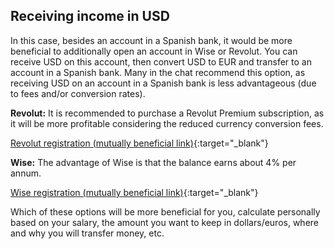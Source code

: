 ## Receiving income in USD

In this case, besides an account in a Spanish bank, it would be more beneficial to additionally
open an account in Wise or Revolut. You can receive USD on this
account, then convert USD to EUR and transfer to an account in a Spanish bank.
Many in the chat recommend this option, as
receiving USD on an account in a Spanish bank is less advantageous (due to fees and/or
conversion rates).

**Revolut:** It is recommended to purchase a Revolut Premium subscription, as it will be
more profitable considering the reduced currency conversion fees.

[Revolut registration (mutually beneficial link)](https://bit.ly/revlsignup){:target="_blank"}

**Wise:** The advantage of Wise is that the balance earns about 4% per annum.

[Wise registration (mutually beneficial link)](https://bit.ly/wsesignup){:target="_blank"}

Which of these options will be more beneficial for you, calculate personally
based on your salary, the amount you want to keep in
dollars/euros, where and why you will transfer money, etc.
